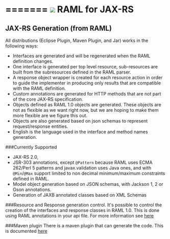 =======
![](http://raml.org/images/logo.png)
RAML for JAX-RS
===============


## JAX-RS Generation (from RAML)
All distributions (Eclipse Plugin, Maven Plugin, and Jar) works in the following ways:

- Interfaces are generated and will be regenerated when the RAML definition changes.
- One interface is generated per top level resource, sub-resources are built from the subresources defined in the RAML parser. 
- A response object wrapper is created for each resource action in order to guide the implementer in producing only results
that are compatible with the RAML definition.
- Custom annotations are generated for HTTP methods that are not part of the core JAX-RS specification.
- Objects defined as RAML 1.0 objects are generated.  These objects are not as flexible as we want right now, but we 
are hoping to make them more flexible are we figure this out.
- Objects are also generated based on json schemas to represent request/response entities.
- English is the language used in the interface and method names generation.

###Currently Supported
- JAX-RS 2.0,
- JSR-303 annotations, except `@Pattern` because RAML uses ECMA 262/Perl 5 patterns and javax.validation uses Java ones,
and with `@Min`/`@Max` support limited to non decimal minimum/maximum constraints defined in RAML.
- Model object generation based on JSON schemas, with Jackson 1, 2 or Gson annotations.
- Generation of JAXB annotated classes based on XML Schemas

###Resource and Response generation control.
It's possible to control the creation of the interfaces and response classes in RAML 1.0. This is done using RAML annotations in your api file.
For more information see [here](jaxrs-code-generator/GENERATION_README.md)

###Maven plugin
There is a maven plugin that can generate the code.  This is documented [here](examples/maven-examples/maven.rd)
